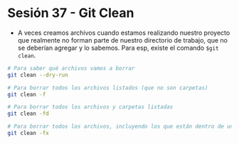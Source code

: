# Sesión 37 - Git Clean

* A veces creamos archivos cuando estamos realizando nuestro proyecto que realmente no forman parte de nuestro directorio de trabajo, que no se deberían agregar y lo sabemos. Para esp, existe el comando `$git clean`.

``` bash
# Para saber qué archivos vamos a borrar
git clean --dry-run

# Para borrar todos los archivos listados (que no son carpetas)
git clean -f

# Para borrar todos los archivos y carpetas listadas
git clean -fd

# Para borrar todos los archivos, incluyendo los que están dentro de un .gitignore
git clean -fx
```
